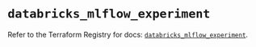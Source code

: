 # `databricks_mlflow_experiment`

Refer to the Terraform Registry for docs: [`databricks_mlflow_experiment`](https://registry.terraform.io/providers/databricks/databricks/1.36.3/docs/resources/mlflow_experiment).
